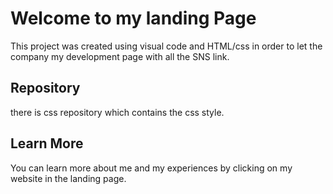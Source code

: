 # Welcome to my landing Page

This project was created using visual code and HTML/css in order to let the company my development page with all the SNS link.

## Repository

there is css repository which contains the css style.


## Learn More

You can learn more about me and my experiences by clicking on my website in the landing page.